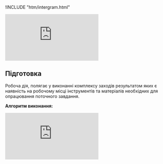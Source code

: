 !INCLUDE "htm/intergram.html"

![](https://chart.googleapis.com/chart?chs=180x180&amp;cht=qr&amp;chl=https://pp.vokov.tk/Підготовка.html)

## Підготовка



Робоча дія, полягає у виконанні комплексу заходів результатом яких є наявність на робочому місці інструментів та матеріалів необхідних для опрацювання поточного завдання.

**Алгоритм виконання:**

![](https://4to.treba.ml/i.php?/upload/2020/12/25/20201225134805-bb373cd4-la.jpg)